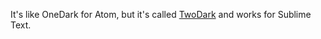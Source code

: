 It's like OneDark for Atom,
but it's called [TwoDark][1]
and works for Sublime Text.

[1]: https://github.com/erremauro/TwoDark "Get TwoDark on GitHub"